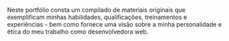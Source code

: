 Neste portfólio consta um compilado de materiais originais que exemplificam minhas habilidades, qualificações, treinamentos e experiências - bem como fornece uma visão sobre a minha personalidade e ética do meu trabalho como desenvolvedora web.
